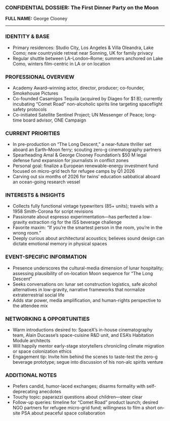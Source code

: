 ### CONFIDENTIAL DOSSIER: The First Dinner Party on the Moon

**FULL NAME:** George Clooney

---
### IDENTITY & BASE
- Primary residences: Studio City, Los Angeles & Villa Oleandra, Lake Como; new countryside retreat near Sonning, UK for family privacy
- Regular shuttle between LA–London–Rome; summers anchored on Lake Como, winters film-centric in LA or on location

### PROFESSIONAL OVERVIEW
- Academy Award–winning actor, director, producer; co-founder, Smokehouse Pictures
- Co-founded Casamigos Tequila (acquired by Diageo for $1 B); currently incubating “Comet Road” non-alcoholic spirits line targeting spaceflight safety protocols
- Co-initiated Satellite Sentinel Project; UN Messenger of Peace; long-time board advisor, ONE Campaign

### CURRENT PRIORITIES
- In pre-production on “The Long Descent,” a near-future thriller set aboard an Earth–Moon ferry; scouting zero-g cinematography partners
- Spearheading Amal & George Clooney Foundation’s $50 M legal defense fund expansion for journalists in conflict zones
- Personal goal: finalize a European renewable-energy investment fund focused on micro-grid tech for refugee camps by Q1 2026
- Carving out six months of 2026 for twins’ education sabbatical aboard an ocean-going research vessel

### INTERESTS & INSIGHTS
- Collects fully functional vintage typewriters (85+ units); travels with a 1958 Smith-Corona for script revisions
- Passionate about espresso experimentation—has perfected a low-gravity extraction rig for the ISS beverage challenge
- Favorite maxim: “If you’re the smartest person in the room, you’re in the wrong room.”
- Deeply curious about architectural acoustics; believes sound design can dictate emotional memory in physical spaces

### EVENT-SPECIFIC INFORMATION
- Presence underscores the cultural-media dimension of lunar hospitality; assessing plausibility of on-location Moon sequence for “The Long Descent”
- Seeks conversations on: lunar set construction logistics, safe alcohol alternatives in low-gravity, narrative frameworks that normalize extraterrestrial social life
- Adds star power, media amplification, and human-rights perspective to the attendee mix

### NETWORKING & OPPORTUNITIES
- Warm introductions desired to: SpaceX’s in-house cinematography team, Alain Ducasse’s space-cuisine R&D unit, and ESA’s Habitation Module architects
- Will happily mentor early-stage storytellers chronicling climate migration or space colonization ethics
- Engagement tip: Invite him behind the scenes to taste-test the zero-g beverage prototype; segue into discussion of his non-alc spirits venture

### ADDITIONAL NOTES
- Prefers candid, humor-laced exchanges; disarms formality with self-deprecating anecdotes
- Touchy topic: paparazzi questions about children—steer clear
- Follow-up queries: timeline for “Comet Road” product launch; desired NGO partners for refugee micro-grid fund; willingness to film a short on-site PSA about peaceful space collaboration